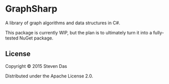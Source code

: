 # GraphSharp

A library of graph algorithms and data structures in C#.

This package is currently WIP, but the plan is to ultimately turn it into a fully-tested NuGet package.

## License

Copyright © 2015 Steven Das

Distributed under the Apache License 2.0.
